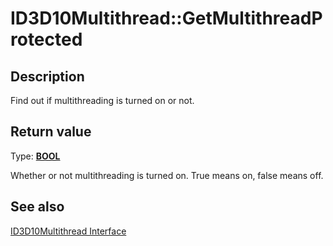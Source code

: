 # ID3D10Multithread::GetMultithreadProtected

## Description

Find out if multithreading is turned on or not.

## Return value

Type: **[BOOL](https://learn.microsoft.com/windows/desktop/WinProg/windows-data-types)**

Whether or not multithreading is turned on. True means on, false means off.

## See also

[ID3D10Multithread Interface](https://learn.microsoft.com/windows/desktop/api/d3d10/nn-d3d10-id3d10multithread)